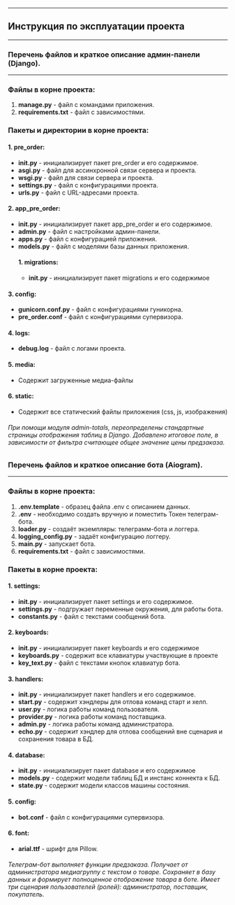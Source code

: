 ***
## Инструкция по эксплуатации проекта
***

### Перечень файлов и краткое описание админ-панели (Django).
***

### Файлы в корне проекта:

1. __manage.py__ - файл с командами приложения.
2. __requirements.txt__ - файл с зависимостями.

### Пакеты и директории в корне проекта:

#### 1. pre_order:
* __init.py__ - инициализирует пакет pre_order и его содержимое.
* __asgi.py__ - файл для ассинхронной связи сервера и проекта.
* __wsgi.py__ - файл для связи сервера и проекта.
* __settings.py__ - файл с конфигурациями проекта.
* __urls.py__ - файл с URL-адресами проекта.

#### 2. app_pre_order:
* __init.py__ - инициализирует пакет app_pre_order и его содержимое.
* __admin.py__ - файл с настройками админ-панели.
* __apps.py__ - файл с конфигурацией приложения.
* __models.py__ - файл с моделями базы данных приложения.
    #### 1. migrations:
    * __init.py__ - инициализирует пакет migrations и его содержимое

#### 3. config:
* __gunicorn.conf.py__ - файл с конфигурациями гуникорна.
* __pre_order.conf__ - файл с конфигурациями супервизора.

#### 4. logs:
* __debug.log__ - файл с логами проекта.

#### 5. media:
* Содержит загруженные медиа-файлы

#### 6. static:
* Содержит все статический файлы приложения (css, js, изображения)


###### При помощи модуля admin-totals, переопределены стандартные страницы отображения таблиц в Django. Добавлено итоговое поле, в зависимости от фильтра считающее общее значение цены предзаказа.


### Перечень файлов и краткое описание бота (Aiogram).
***

### Файлы в корне проекта:

1. __.env.template__ - образец файла .env с описанием данных.
2. __.env__ - необходимо создать вручную и поместить Токен телеграм-бота.
3. __loader.py__ - создаёт экземпляры: телеграмм-бота и логгера.
4. __logging_config.py__ - задаёт конфигурацию логгеру.
5. __main.py__ - запускает бота.
6. __requirements.txt__ - файл с зависимостями.

### Пакеты в корне проекта:
#### 1. settings:
* __init.py__ - инициализирует пакет settings и его содержимое.
* __settings.py__ - подгружает переменные окружения, для работы бота.
* __constants.py__ - файл с текстами сообщений бота.

#### 2. keyboards:
* __init.py__ - инициализирует пакет keyboards и его содержимое
* __keyboards.py__  - содержит все клавиатуры участвующие в проекте
* __key_text.py__ - файл с текстами кнопок клавиатур бота.

#### 3. handlers:
* __init.py__ - инициализирует пакет handlers и его содержимое.
* __start.py__ - содержит хэндлеры для отлова команд старт и хелп.
* __user.py__ - логика работы команд пользователя.
* __provider.py__ - логика работы команд поставщика.
* __admin.py__ - логика работы команд администратора.
* __echo.py__ - содержит хэндлер для отлова сообщений вне сценария и сохранения товара в БД.

#### 4. database:
* __init.py__ - инициализирует пакет database и его содержимое
* __models.py__ - содержит модели таблиц БД и инстанс коннекта к БД.
* __state.py__ - содержит модели классов машины состояния.

#### 5. config:
* __bot.conf__ - файл с конфигурациями супервизора.

#### 6. font:
* __arial.ttf__ - шрифт для Pillow.

###### Телеграм-бот выполняет функции предзаказа. Получает от администратора медиагруппу с текстом о товаре. Сохраняет в базу данных и формирует полноценное отображение товара в боте. Имеет три сценария пользователей (ролей): администратор, поставщик, покупатель.
